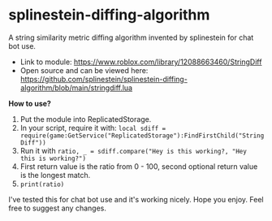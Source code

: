 # splinestein-diffing-algorithm
A string similarity metric diffing algorithm invented by splinestein for chat bot use.

* Link to module: https://www.roblox.com/library/12088663460/StringDiff
* Open source and can be viewed here: https://github.com/splinestein/splinestein-diffing-algorithm/blob/main/stringdiff.lua

**How to use?**

1) Put the module into ReplicatedStorage.
2) In your script, require it with: `local sdiff = require(game:GetService("ReplicatedStorage"):FindFirstChild("StringDiff"))`
3) Run it with `ratio, _ = sdiff.compare("Hey is this working?, "Hey this is working?")`
4) First return value is the ratio from 0 - 100, second optional return value is the longest match.
5) `print(ratio)`

I've tested this for chat bot use and it's working nicely. Hope you enjoy. Feel free to suggest any changes.
